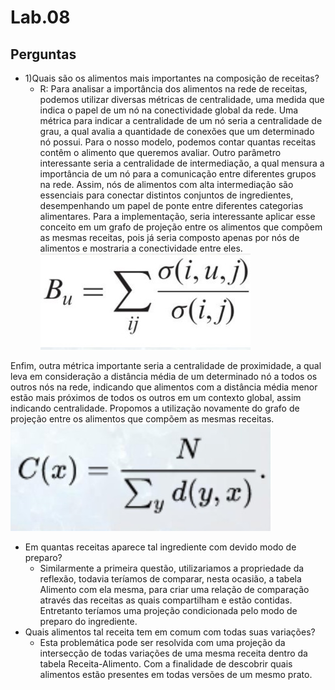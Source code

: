 # Lab.08
## Perguntas
* 1)Quais são os alimentos mais importantes na composição de receitas?
  * R: Para analisar a importância dos alimentos na rede de receitas, podemos utilizar diversas métricas de centralidade, uma medida que indica o papel de um nó na conectividade global da rede. Uma métrica para indicar a centralidade de um nó seria a centralidade de grau, a qual avalia a quantidade de conexões que um determinado nó possui. Para o nosso modelo, podemos contar quantas receitas contêm o alimento que queremos avaliar. Outro parâmetro interessante seria a centralidade de intermediação, a qual mensura a importância de um nó para a comunicação entre diferentes grupos na rede. Assim, nós de alimentos com alta intermediação são essenciais para conectar distintos conjuntos de ingredientes, desempenhando um papel de ponte entre diferentes categorias alimentares. Para a implementação, seria interessante aplicar esse conceito em um grafo de projeção entre os alimentos que compõem as mesmas receitas, pois já seria composto apenas por nós de alimentos e mostraria a conectividade entre eles. ![Imagem 1](https://github.com/MrRay0708/CHAVE-MC536/blob/main/lab08/Img1.jpeg)

Enfim, outra métrica importante seria a centralidade de proximidade, a qual leva em consideração a distância média de um determinado nó a todos os outros nós na rede, indicando que alimentos com a distância média menor estão mais próximos de todos os outros em um contexto global, assim indicando centralidade. Propomos a utilização novamente do grafo de projeção entre os alimentos que compõem as mesmas receitas. ![Imagem 2](https://github.com/MrRay0708/CHAVE-MC536/blob/main/lab08/Img2.jpeg) 

* Em quantas receitas aparece tal ingrediente com devido modo de preparo?
  * Similarmente a primeira questão, utilizariamos a propriedade da reflexão, todavia teríamos de comparar, nesta ocasião, a tabela Alimento com ela mesma, para criar uma relação de comparação através das receitas as quais compartilham e estão contidas. Entretanto teríamos uma projeção condicionada pelo modo de preparo do ingrediente.
* Quais alimentos tal receita tem em comum com todas suas variações?
  * Esta problemática pode ser resolvida com uma projeção da intersecção de todas variações de uma mesma receita dentro da tabela Receita-Alimento. Com a finalidade de descobrir quais alimentos estão presentes em todas versões de um mesmo prato.
